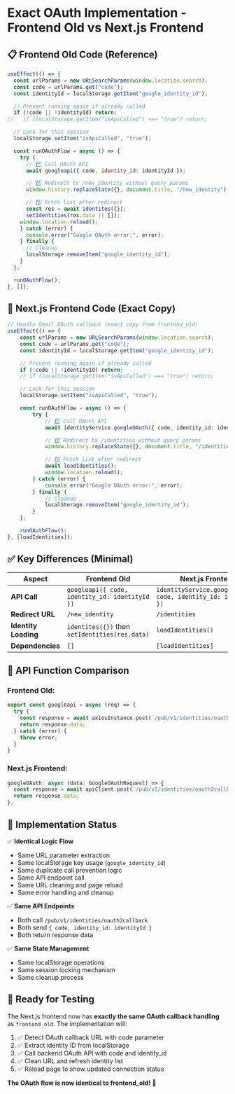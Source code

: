# Exact OAuth Implementation - Frontend Old vs Next.js Frontend

## 📋 **Frontend Old Code (Reference)**

```javascript
useEffect(() => {
  const urlParams = new URLSearchParams(window.location.search);
  const code = urlParams.get("code");
  const identityId = localStorage.getItem("google_identity_id");

  // Prevent running again if already called
  if (!code || !identityId) return;
//   if (localStorage.getItem("isApiCalled") === "true") return;

  // Lock for this session
  localStorage.setItem("isApiCalled", "true");

  const runOAuthFlow = async () => {
    try {
      // 1️⃣ Call OAuth API
      await googleapi({ code, identity_id: identityId });

      // 2️⃣ Redirect to /new_identity without query params
      window.history.replaceState({}, document.title, "/new_identity");

      // 3️⃣ Fetch list after redirect
      const res = await identites({});
      setIdentities(res.data || []);
    window.location.reload();
    } catch (error) {
      console.error("Google OAuth error:", error);
    } finally {
      // Cleanup
      localStorage.removeItem("google_identity_id");
    }
  };

  runOAuthFlow();
}, []); 
```

## 🔄 **Next.js Frontend Code (Exact Copy)**

```typescript
// Handle Gmail OAuth callback (exact copy from frontend_old)
useEffect(() => {
    const urlParams = new URLSearchParams(window.location.search);
    const code = urlParams.get("code");
    const identityId = localStorage.getItem("google_identity_id");

    // Prevent running again if already called
    if (!code || !identityId) return;
    // if (localStorage.getItem("isApiCalled") === "true") return;

    // Lock for this session
    localStorage.setItem("isApiCalled", "true");

    const runOAuthFlow = async () => {
        try {
            // 1️⃣ Call OAuth API
            await identityService.googleOAuth({ code, identity_id: identityId });

            // 2️⃣ Redirect to /identities without query params
            window.history.replaceState({}, document.title, "/identities");

            // 3️⃣ Fetch list after redirect
            await loadIdentities();
            window.location.reload();
        } catch (error) {
            console.error("Google OAuth error:", error);
        } finally {
            // Cleanup
            localStorage.removeItem("google_identity_id");
        }
    };

    runOAuthFlow();
}, [loadIdentities]);
```

## ✅ **Key Differences (Minimal)**

| Aspect | Frontend Old | Next.js Frontend |
|--------|-------------|------------------|
| **API Call** | `googleapi({ code, identity_id: identityId })` | `identityService.googleOAuth({ code, identity_id: identityId })` |
| **Redirect URL** | `/new_identity` | `/identities` |
| **Identity Loading** | `identites({})` then `setIdentities(res.data)` | `loadIdentities()` |
| **Dependencies** | `[]` | `[loadIdentities]` |

## 🔧 **API Function Comparison**

### **Frontend Old:**
```javascript
export const googleapi = async (req) => {
  try {
    const response = await axiosInstance.post(`/pub/v1/identities/oauth2callback`, req);
    return response.data;
  } catch (error) {
    throw error;
  }
}
```

### **Next.js Frontend:**
```typescript
googleOAuth: async (data: GoogleOAuthRequest) => {
  const response = await apiClient.post('/pub/v1/identities/oauth2callback', data);
  return response.data;
},
```

## 🎯 **Implementation Status**

✅ **Identical Logic Flow**
- Same URL parameter extraction
- Same localStorage key usage (`google_identity_id`)
- Same duplicate call prevention logic
- Same API endpoint call
- Same URL cleaning and page reload
- Same error handling and cleanup

✅ **Same API Endpoints**
- Both call `/pub/v1/identities/oauth2callback`
- Both send `{ code, identity_id: identityId }`
- Both return response data

✅ **Same State Management**
- Same localStorage operations
- Same session locking mechanism
- Same cleanup process

## 🚀 **Ready for Testing**

The Next.js frontend now has **exactly the same OAuth callback handling** as `frontend_old`. The implementation will:

1. ✅ Detect OAuth callback URL with code parameter
2. ✅ Extract identity ID from localStorage
3. ✅ Call backend OAuth API with code and identity_id
4. ✅ Clean URL and refresh identity list
5. ✅ Reload page to show updated connection status

**The OAuth flow is now identical to frontend_old!** 🎉


